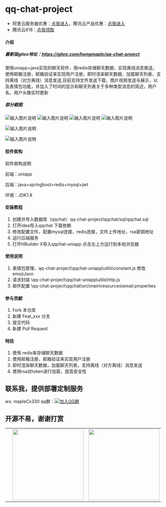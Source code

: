 # qq-chat-project

* 阿里云服务器优惠：[点我进入](https://www.aliyun.com/daily-act/ecs/activity_selection?userCode=yclv4x57)，腾讯云产品优惠：[点我进入](https://curl.qcloud.com/ZHPbMWTl)&nbsp;&nbsp;
* 腾讯云618：[点我领取](https://curl.qcloud.com/6znbHFOM)&nbsp;&nbsp;

#### 介绍
##### 最新版gitee地址：https://gitee.com/hongmaple/qq-chat-project
使用uniapp+java实现的聊天软件，用redis存储聊天数据，实现离线消息推送，使用邮箱注册，邮箱验证来实现用户注册，即时渲染聊天数据，加载聊天列表，支持离线（对方离线）消息发送,目前支持文件发送下载，图片视频发送与展示，以及表情包功能，并加入了时间的显示和聊天列表关于多种类型消息的简述，用户名，用户头像实时更新
##### 部分截图
![输入图片说明](qqchat-uniapp/static/images/liaotian.jpg)
![输入图片说明](qqchat-uniapp/static/images/liaotian2.jpg)
![输入图片说明](qqchat-uniapp/static/images/liaotian3.jpg)
![输入图片说明](qqchat-uniapp/static/images/liaotian4.jpg)

![输入图片说明](qqchat-uniapp/static/images/haoyou.png)

![输入图片说明](qqchat-uniapp/static/images/message.png)

#### 软件架构
软件架构说明

前端：uniapp

后端：java+springboot+redis+mysql+jwt

环境：JDK1.8


#### 安装教程

1.  创建并导入数据库（qqchat）qq-chat-project/qqchat/sql/qqchat.sql 
2.  打开idea导入qqchat 下载依赖
3.  修改配置文件，配置mysql连接，redis连接，文件上传地址，rsa密钥地址
4.  运行后端服务
5.  打开HBuilder X导入qqchat-uniapp 点击左上方运行到本地浏览器

#### 使用说明

1.  表情包管理，qq-chat-project\qqchat-uniapp\utils\constant.js  修改emojiJson
2.  请求封装 \qq-chat-project\qqchat-uniapp\utils\http.js
3.  邮件配置 \qq-chat-project\qqchat\src\main\resources\email.properties

#### 参与贡献

1.  Fork 本仓库
2.  新建 Feat_xxx 分支
3.  提交代码
4.  新建 Pull Request


#### 特技

1.  使用 redis来存储聊天数据
2.  使用邮箱注册，邮箱验证来实现用户注册
3.  即时渲染聊天数据，加载聊天列表，支持离线（对方离线）消息发送
4.  使用rsa对token进行加密，提高安全性

## 联系我，提供部署定制服务
wx: mapleCx330   qq群：[![加入QQ群](https://img.shields.io/badge/628043364-blue.svg)](https://qm.qq.com/q/RuCfOyaOUm) 

## 开源不易，谢谢打赏
<table>
 <td>
   <td><img style="height: 230px;width: 230px" src="https://gitee.com/hongmaple/netdisk/raw/master/image/wxPay.jpg" alt=""/></td>
   <td><img style="height: 230px;width: 230px" src="https://gitee.com/hongmaple/netdisk/raw/master/image/zfb.jpg" alt=""/></td>
 </td>
</table>
